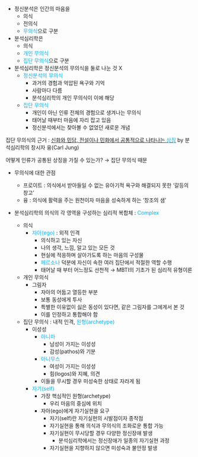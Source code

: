  - 정신분석은 인간의 마음을 
	 - 의식
	 - 전의식
	 - <font color="#00b0f0">무의식</font>으로 구분
 - 분석심리학은 
	 - 의식
	 - <font color="#00b0f0">개인 무의식</font>
	 - <font color="#00b0f0">집단 무의식</font>으로 구분
- 분석심리학은 정신분석의 무의식을 둘로 나눈 것 X
	- <font color="#00b0f0">정신분석의 무의식</font>
		- 과거의 경험과 억압된 욕구와 기억
		- 사람마다 다름
		- 분석심리학의 개인 무의식이 이에 해당
	- <font color="#00b0f0">집단 무의식</font>
		- 개인이 아닌 인류 전체의 경험으로 생겨나는 무의식
		- 태어날 때부터 마음에 자리 잡고 있음
		- 정신분석에서는 찾아볼 수 없었던 새로운 개념

집단 무의식의 근거 : <u>신화와 민담, 전설이나 민화에서 공통적으로
나타나는 <font color="#00b0f0">상징</font></u> 
by 분석심리학의 창시자 융(Carl Jung)

어떻게 인류가 공통된 상징을 가질 수 있는가?  → 집단 무의식 때문

- 무의식에 대한 관점
	- 프로이트 : 의식에서 받아들일 수 없는 유아기적 욕구와 해결되지 못한 ‘갈등의 창고’
	- 융 : 의식에 활력을 주는 원천이자 마음을 성숙하게 하는 ‘창조의 샘’

- 분석심리학의 의식의 각 영역을 구성하는 심리적 복합체 : <font color="#00b0f0">Complex</font>
	- 의식
		- <font color="#00b0f0">자아(ego)</font> : 외적 인격
			- 의식하고 있는 자신
			- 나의 생각, 느낌, 알고 있는 모든 것
			- 현실에 적응하며 살아가도록 하는 마음의 구성물
			- <font color="#00b0f0">페르소나</font> 덕분에 자신이 속한 여러 집단에서 적절한 역할 수행
			- 태어날 때 부터 어느정도 선천적 → MBTI의 기초가 된 심리적 유형이론
	- 개인 무의식
		- 그림자
			- 자아의 어둡고 열등한 부분
			- 보통 동성에게 투사
			- 특별한 이유없이 싫은 동성이 있다면, 같은 그림자를 그에게서 본 것
			- 이를 인정하고 통합해야 함
	- 집단 무의식 : 내적 인격, <font color="#00b0f0">원형(archetype)</font>
		- 이성성
			- <font color="#00b0f0">아니마</font>
				- 남성이 가지는 이성성
				- 감성(pathos)와 기분
			- <font color="#00b0f0">아니무스</font>
				- 여성이 가지는 이성성
				- 힘(logos)와 지혜, 의견
			- 이들을 무시할 경우 미성숙한 상태로 자라게 됨
		- <font color="#00b0f0">자기(self)</font>
			- 가장 핵심적인 원형(archetype)
				- 우리 마음의 중심에 위치
			- 자아(ego)에게 자기실현을 요구
				- 자기(self)란 자기실현의 시발점이자 종착점
				- 자기실현을 통해 의식과 무의식의 조화로운 통합 가능
				- 자기실현이 무시당할 경우 다양한 정신장애 발생
					- 분석심리학에서는 정신장애가 일종의 자기실현 과정
				- 자기실현을 지향하지 않으면 미성숙과 불안정 발생
